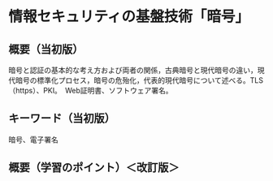 # 情報セキュリティの基盤技術「暗号」
## 概要（当初版）
暗号と認証の基本的な考え方および両者の関係，古典暗号と現代暗号の違い，現代暗号の標準化プロセス，暗号の危殆化，代表的現代暗号について述べる。TLS（https）、PKI｡　Web証明書、ソフトウェア署名。

## キーワード（当初版）
暗号、電子署名

## 概要（学習のポイント）＜改訂版＞

